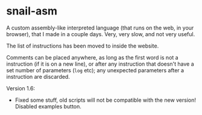 # snail-asm
A custom assembly-like interpreted language (that runs on the web, in your browser), that I made in a couple days. Very, very slow, and not very useful.

The list of instructions has been moved to inside the website.

Comments can be placed anywhere, as long as the first word is not a instruction (if it is on a new line), or after any instruction that doesn't have a set number of parameters (`log` etc); any unexpected parameters after a instruction are discarded.

Version 1.6:
 * Fixed some stuff, old scripts will not be compatible with the new version! Disabled examples button.